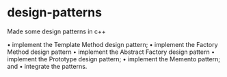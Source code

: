 # design-patterns
Made some design patterns in c++

• implement the Template Method design pattern; 
• implement the Factory Method design pattern
• implement the Abstract Factory design pattern 
• implement the Prototype design pattern;
• implement the Memento pattern; and
• integrate the patterns.
